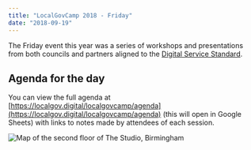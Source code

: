 ```yaml
---
title: "LocalGovCamp 2018 - Friday"
date: "2018-09-19"
---
```


The Friday event this year was a series of workshops and presentations from both councils and partners aligned to the [Digital Service Standard](/service-standard).

## Agenda for the day

You can view the full agenda at [https://localgov.digital/localgovcamp/agenda](https://localgov.digital/localgovcamp/agenda) (this will open in Google Sheets) with links to notes made by attendees of each session.

![Map of the second floor of The Studio, Birmingham](images/BHX_2_All_Rooms.jpg)
